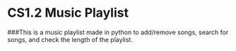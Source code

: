 # CS1.2 Music Playlist

###This is a music playlist made in python to add/remove songs, search for songs, and check the length of the playlist. 
